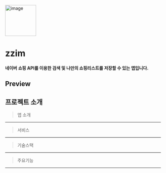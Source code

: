 <p align="left">
  <img width="100" alt="image" src="https://github.com/chaeondev/zzim/assets/80023607/ce8842fb-f18c-4b96-b56d-937596b38668">
</p>

# zzim

#### 네이버 쇼핑 API를 이용한 검색 및 나만의 쇼핑리스트를 저장할 수 있는 앱입니다.

## Preview

## 프로젝트 소개

> 앱 소개

---

> 서비스

---

> 기술스택

---

> 주요기능

---
